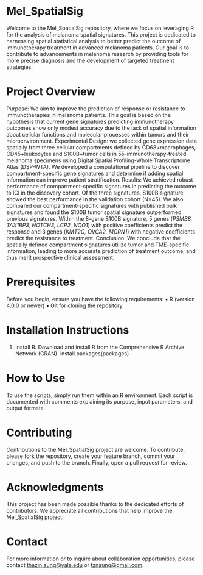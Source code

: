 # Mel_SpatialSig
Welcome to the Mel_SpatialSig repository, where we focus on leveraging R for the analysis of melanoma spatial signatures. This project is dedicated to harnessing spatial statistical analysis to better predict the outcome of immunotherapy treatment in advanced melanoma patients. Our goal is to contribute to advancements in melanoma research by providing tools for more precise diagnosis and the development of targeted treatment strategies.

# Project Overview
Purpose: We aim to improve the prediction of response or resistance to immunotherapies in melanoma patients. This goal is based on the hypothesis that current gene signatures predicting immunotherapy outcomes show only modest accuracy due to the lack of spatial information about cellular functions and molecular processes within tumors and their microenvironment. Experimental Design: we collected gene expression data spatially from three cellular compartments defined by CD68+macrophages, CD45+leukocytes and S100B+tumor cells in 55-immunotherapy-treated melanoma specimens using Digital Spatial Profiling-Whole Transcriptome Atlas (DSP-WTA). We developed a computational pipeline to discover compartment-specific gene signatures and determine if adding spatial information can improve patient stratification. Results: We achieved robust performance of compartment-specific signatures in predicting the outcome to ICI in the discovery cohort. Of the three signatures, S100B signature showed the best performance in the validation cohort (N=45). We also compared our compartment-specific signatures with published bulk signatures and found the S100B tumor spatial signature outperformed previous signatures. Within the 8-gene S100B signature, 5 genes (_PSMB8, TAX1BP3, NOTCH3, LCP2, NQO1_) with positive coefficients predict the response and 3 genes (_KMT2C, OVCA2, MGRN1_) with negative coefficients predict the resistance to treatment. Conclusion: We conclude that the spatially defined compartment signatures utilize tumor and TME-specific information, leading to more accurate prediction of treatment outcome, and thus merit prospective clinical assessment.

# Prerequisites
Before you begin, ensure you have the following requirements:
•	R (version 4.0.0 or newer)
•	Git for cloning the repository

# Installation Instructions
1.	Install R:
Download and install R from the Comprehensive R Archive Network (CRAN). 
install.packages(packages)

# How to Use 
To use the scripts, simply run them within an R environment. Each script is documented with comments explaining its purpose, input parameters, and output formats.

# Contributing 
Contributions to the Mel_SpatialSig project are welcome. To contribute, please fork the repository, create your feature branch, commit your changes, and push to the branch. Finally, open a pull request for review.

# Acknowledgments 
This project has been made possible thanks to the dedicated efforts of contributors. We appreciate all contributions that help improve the Mel_SpatialSig project.

# Contact
For more information or to inquire about collaboration opportunities, please contact thazin.aung@yale.edu or tznaung@gmail.com.
